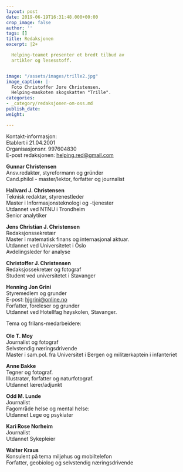 ```yaml
---
layout: post
date: 2019-06-19T16:31:48.000+00:00
crop_image: false
author: ''
tags: []
title: Redaksjonen
excerpt: |2+

  Helping-teamet presenter et bredt tilbud av
  artikler og lesesstoff.


image: "/assets/images/trille2.jpg"
image_caption: |-
  Foto Christoffer Jore Christensen.
  Helping-maskoten skogskatten "Trille".
categories:
- _category/redaksjonen-om-oss.md
publish_date: 
weight: 

---
```

Kontakt-informasjon:  
Etablert i 21.04.2001  
Organisasjonsnr. 997604830  
E-post redaksjonen: helping.red@gmail.com

**Gunnar Christensen**  
Ansv.redaktør, styreformann og gründer  
Cand.philol - master/lektor, forfatter og journalist

**Hallvard J. Christensen**  
Teknisk redaktør, styrenestleder  
Master i Informasjonsteknologi og -tjenester  
Utdannet ved NTNU i Trondheim  
Senior analytiker

**Jens Christian J. Christensen**  
Redaksjonssekretær  
Master i matematisk finans og internasjonal aktuar.  
Utdannet ved Universitetet i Oslo  
Avdelingsleder for analyse

**Christoffer J. Christensen**  
Redaksjossekretær og fotograf  
Student ved universitetet i Stavanger

**Henning Jon Grini**  
Styremedlem og grunder  
E-post: [hjgrini@online.no](mailto:hjgrini@online.no)  
Forfatter, foreleser og grunder  
Utdannet ved Hotellfag høyskolen, Stavanger.

Tema og frilans-medarbeidere:  
[  
](http://www.helping.no/bat.ya.htm)**Ole T. Moy**  
Journalist og fotograf  
Selvstendig næringsdrivende  
Master i sam.pol. fra Universitet i Bergen og militærkaptein i infanteriet

**Anne Bakke**  
Tegner og fotograf.  
Illustratør, forfatter og naturfotograf.  
Utdannet lærer/adjunkt

**Odd M. Lunde**  
Journalist  
Fagområde helse og mental helse:  
Utdannet Lege og psykiater

**Kari Rose Norheim**  
Journalist  
Utdannet Sykepleier

**Walter Kraus**  
Konsulent på tema miljøhus og mobiltelefon  
Forfatter, geobiolog og selvstendig næringsdrivende